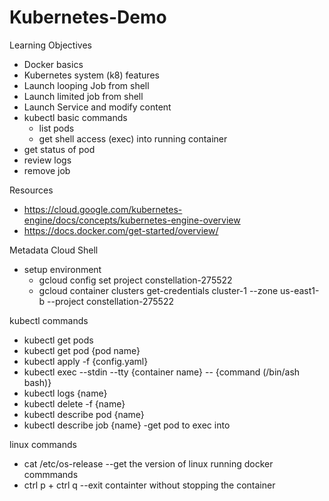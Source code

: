 # Kubernetes-Demo

Learning Objectives
  * Docker basics
  * Kubernetes system (k8) features
  * Launch looping Job from shell
  * Launch limited job from shell
  * Launch Service and modify content
  * kubectl basic commands
    * list pods
    * get shell access (exec) into running container
  * get status of pod
  * review logs
  * remove job

Resources
  * https://cloud.google.com/kubernetes-engine/docs/concepts/kubernetes-engine-overview
  * https://docs.docker.com/get-started/overview/

Metadata
  Cloud Shell
  * setup environment
    * gcloud config set project constellation-275522
    * gcloud container clusters get-credentials cluster-1 --zone us-east1-b  --project constellation-275522

kubectl commands
   * kubectl get pods
   * kubectl get pod {pod name}
   * kubectl apply -f {config.yaml}
   * kubectl exec --stdin --tty {container name} -- {command (/bin/ash   bash)}
   * kubectl logs {name}
   * kubectl delete -f {name}
   * kubectl describe pod {name}
   * kubectl describe job {name}  -get pod to exec into

linux commands
   * cat /etc/os-release  --get the version of linux running
docker commmands
   * ctrl p + ctrl q  --exit containter without stopping the container

